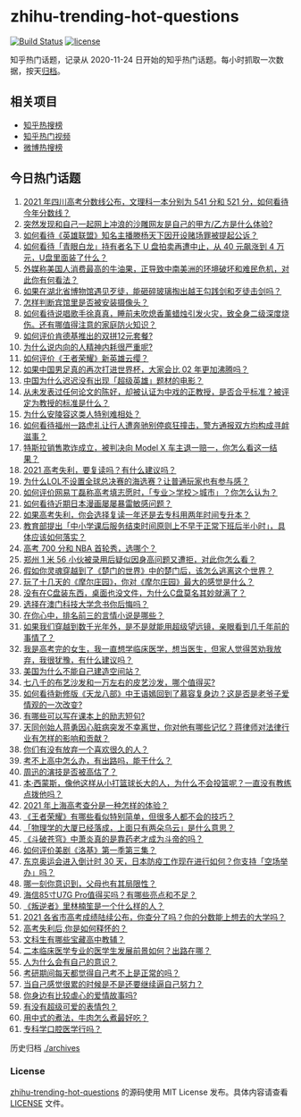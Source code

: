 # zhihu-trending-hot-questions

[![Build Status](https://github.com/justjavac/zhihu-trending-hot-questions/workflows/ci/badge.svg?branch=master)](https://github.com/justjavac/zhihu-trending-hot-questions/actions)
[![license](https://img.shields.io/github/license/justjavac/zhihu-trending-hot-questions)](https://github.com/justjavac/zhihu-trending-hot-questions/blob/master/LICENSE)

知乎热门话题，记录从 2020-11-24 日开始的知乎热门话题。每小时抓取一次数据，按天[归档](./archives)。

## 相关项目

- [知乎热搜榜](https://github.com/justjavac/zhihu-trending-top-search)
- [知乎热门视频](https://github.com/justjavac/zhihu-trending-hot-video)
- [微博热搜榜](https://github.com/justjavac/weibo-trending-hot-search)

## 今日热门话题

<!-- BEGIN -->
<!-- 最后更新时间 Thu Jun 24 2021 03:01:10 GMT+0800 (China Standard Time) -->

1. [2021 年四川高考分数线公布，文理科一本分别为 541 分和 521
   分，如何看待今年分数线？](https://www.zhihu.com/question/466835029)
2. [突然发现和自己一起网上冲浪的沙雕网友是自己的甲方/乙方是什么体验?](https://www.zhihu.com/question/465724596)
3. [如何看待《英雄联盟》知名主播滕杨天下因开设赌场罪被提起公诉？](https://www.zhihu.com/question/464376334)
4. [如何看待「青眼白龙」持有者名下 U 盘拍卖再遭中止，从 40 元飙涨到 4
   万元，U盘里面装了什么？](https://www.zhihu.com/question/466587646)
5. [外媒称美国人消费最高的牛油果，正导致中南美洲的环境破坏和难民危机，对此你有何看法？](https://www.zhihu.com/question/466723204)
6. [如果在湖北省博物馆遇见歹徒，能砸碎玻璃掏出越王勾践剑和歹徒击剑吗？](https://www.zhihu.com/question/466117995)
7. [怎样判断宾馆里是否被安装摄像头？](https://www.zhihu.com/question/24929266)
8. [如何看待说唱歌手徐真真，睡前未吹熄香薰蜡烛引发火灾，致全身二级深度烧伤。还有哪值得注意的家庭防火知识？](https://www.zhihu.com/question/466504088)
9. [如何评价肯德基推出的双拼12元套餐?](https://www.zhihu.com/question/466259792)
10. [为什么说内向的人精神内耗很严重呢?](https://www.zhihu.com/question/438833344)
11. [如何评价《王者荣耀》新英雄云缨？](https://www.zhihu.com/question/456762502)
12. [如果中国男足真的再次打进世界杯，大家会比 02 年更加沸腾吗？](https://www.zhihu.com/question/463752483)
13. [中国为什么迟迟没有出现「超级英雄」题材的电影？](https://www.zhihu.com/question/55011793)
14. [从未发表过任何论文的陈好，却被认证为中戏的正教授，是否合乎标准？被评定为教授的标准是什么？](https://www.zhihu.com/question/466544935)
15. [为什么安陵容这类人特别难相处？](https://www.zhihu.com/question/465876363)
16. [如何看待福州一路虎礼让行人遭奔驰别停疯狂撞击，警方通报双方均构成寻衅滋事？](https://www.zhihu.com/question/466514894)
17. [特斯拉销售欺诈成立，被判决向 Model X
    车主退一赔一，你怎么看这一结果？](https://www.zhihu.com/question/466355841)
18. [2021 高考失利，要复读吗？有什么建议吗？](https://www.zhihu.com/question/464438124)
19. [为什么LOL不设置全球总决赛的海选赛？让普通玩家也有参与感？](https://www.zhihu.com/question/348029119)
20. [如何评价网易丁磊称高考填志愿时，「专业＞学校＞城市」？你怎么认为？](https://www.zhihu.com/question/466700024)
21. [如何看待近期日本漫画屡屡暴雷敏感问题？](https://www.zhihu.com/question/465217223)
22. [如果高考失利，你会选择复读一年还是去专科用两年时间专升本？](https://www.zhihu.com/question/328514956)
23. [教育部提出「中小学课后服务结束时间原则上不早于正常下班后半小时」，具体应该如何落实？](https://www.zhihu.com/question/466568287)
24. [高考 700 分和 NBA 首轮秀，选哪个？](https://www.zhihu.com/question/464138535)
25. [郑州 1 米 56
    小伙被录用后疑似因身高问题又遭拒，对此你怎么看？](https://www.zhihu.com/question/466582127)
26. [假如你灵魂穿越到了《楚门的世界》中的楚门后，该怎么逃离这个世界？](https://www.zhihu.com/question/463821503)
27. [玩了十几天的《摩尔庄园》，你对《摩尔庄园》最大的感觉是什么？](https://www.zhihu.com/question/465468791)
28. [没有在C盘装东西，桌面也没文件，为什么C盘莫名其妙就满了？](https://www.zhihu.com/question/456677257)
29. [选择在澳门科技大学念书你后悔吗？](https://www.zhihu.com/question/395824634)
30. [在你心中，排名前三的言情小说是哪些？](https://www.zhihu.com/question/381690632)
31. [如果我们穿越到数千光年外，是不是就能用超级望远镜，亲眼看到几千年前的事情了？](https://www.zhihu.com/question/429699064)
32. [我是高考完的女生，我一直想学临床医学，想当医生，但家人觉得苦劝我放弃，我很犹豫，有什么建议吗？](https://www.zhihu.com/question/465870397)
33. [美国为什么不能自己建造空间站？](https://www.zhihu.com/question/466163410)
34. [七八千的布艺沙发和一万左右的皮艺沙发，哪个值得买?](https://www.zhihu.com/question/341967701)
35. [如何看待新修版《天龙八部》中王语嫣回到了慕容复身边？这是否是老爷子爱情观的一次改变?](https://www.zhihu.com/question/466375037)
36. [有哪些可以写在课本上的励志短句?](https://www.zhihu.com/question/370697717)
37. [天同创始人蒋勇因心脏病突发不幸离世，你对他有哪些记忆？蒋律师对法律行业有怎样的影响和贡献？](https://www.zhihu.com/question/466834495)
38. [你们有没有放弃一个喜欢很久的人？](https://www.zhihu.com/question/466274655)
39. [考不上高中怎么办，有出路吗，能干什么？](https://www.zhihu.com/question/465806019)
40. [周迅的演技是否被高估了？](https://www.zhihu.com/question/296224065)
41. [本·西蒙斯，像他这样从小打篮球长大的人，为什么不会投篮呢？一直没有教练点拨他吗？](https://www.zhihu.com/question/466334440)
42. [2021 年上海高考查分是一种怎样的体验？](https://www.zhihu.com/question/463610724)
43. [《王者荣耀》有哪些看似特别简单，但很多人都不会的技巧？](https://www.zhihu.com/question/446136518)
44. [「物理学的大厦已经落成，上面只有两朵乌云」是什么意思？](https://www.zhihu.com/question/319790208)
45. [《斗破苍穹》中萧炎真的是靠药老才成为斗帝的吗？](https://www.zhihu.com/question/325197543)
46. [如何评价美剧《洛基》第一季第三集？](https://www.zhihu.com/question/466766242)
47. [东京奥运会进入倒计时 30
    天，日本防疫工作现在进行如何？你支持「空场举办」吗？](https://www.zhihu.com/question/466695575)
48. [哪一刻你意识到，父母也有其局限性？](https://www.zhihu.com/question/465553728)
49. [海信85寸U7G Pro值得买吗？有哪些亮点和不足？](https://www.zhihu.com/question/465575735)
50. [《叛逆者》里林楠笙是一个什么样的人？](https://www.zhihu.com/question/463791665)
51. [2021
    各省市高考成绩陆续公布，你查分了吗？你的分数能上想去的大学吗？](https://www.zhihu.com/question/466693006)
52. [高考失利后,你是如何释怀的？](https://www.zhihu.com/question/282477570)
53. [文科生有哪些宝藏高中教辅？](https://www.zhihu.com/question/434586269)
54. [二本临床医学专业的医学生发展前景如何？出路在哪？](https://www.zhihu.com/question/368279194)
55. [人为什么会有自己的意识？](https://www.zhihu.com/question/25852574)
56. [考研期间每天都觉得自己考不上是正常的吗？](https://www.zhihu.com/question/465105306)
57. [当自己感觉很累的时候是不是还要继续逼自己努力？](https://www.zhihu.com/question/23678611)
58. [你身边有比较虐心的爱情故事吗?](https://www.zhihu.com/question/352335209)
59. [有没有超级可爱的表情包？](https://www.zhihu.com/question/399465536)
60. [用中式的煮法，牛肉怎么煮最好吃？](https://www.zhihu.com/question/20739576)
61. [专科学口腔医学行吗？](https://www.zhihu.com/question/383445313)

<!-- END -->

历史归档 [./archives](./archives)

### License

[zhihu-trending-hot-questions](https://github.com/justjavac/zhihu-trending-hot-questions)
的源码使用 MIT License 发布。具体内容请查看 [LICENSE](./LICENSE) 文件。
